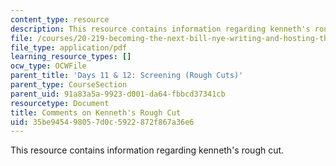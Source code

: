 ```yaml
---
content_type: resource
description: This resource contains information regarding kenneth's rough cut.
file: /courses/20-219-becoming-the-next-bill-nye-writing-and-hosting-the-educational-show-january-iap-2015/35be945498057d0c5922872f867a36e6_MIT20_219IAP15_Kennethcom.pdf
file_type: application/pdf
learning_resource_types: []
ocw_type: OCWFile
parent_title: 'Days 11 & 12: Screening (Rough Cuts)'
parent_type: CourseSection
parent_uid: 91a83a5a-9923-d001-da64-fbbcd37341cb
resourcetype: Document
title: Comments on Kenneth's Rough Cut
uid: 35be9454-9805-7d0c-5922-872f867a36e6
---
```

This resource contains information regarding kenneth's rough cut.

